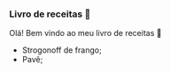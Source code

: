 ### Livro de receitas :tea:

Olá! Bem vindo ao meu livro de receitas :wave:

- Strogonoff de frango;
- Pavê;
